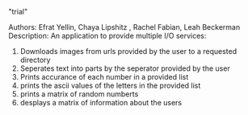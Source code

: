 "trial"

Authors: Efrat Yellin, Chaya Lipshitz , Rachel Fabian, Leah Beckerman
Description: An application to provide multiple I/O services:
 1. Downloads images from urls provided by the user to a requested directory
 2. Seperates text into parts by the seperator provided by the user
 3. Prints accurance of each number in a provided list
 4. prints the ascii values of the letters in the provided list
 5. prints a matrix of random numberts
 6. desplays a matrix of information about the users
 
